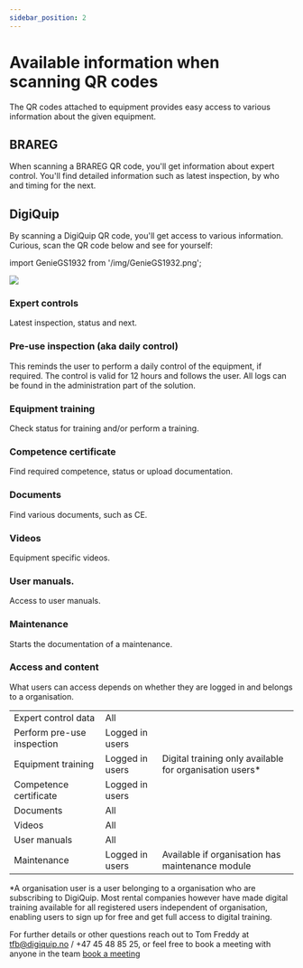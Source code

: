 ```yaml
---
sidebar_position: 2
---
```


# Available information when scanning QR codes

The QR codes attached to equipment provides easy access to various information about the given equipment. 

## BRAREG
When scanning a BRAREG QR code, you'll get information about expert control. You'll find detailed information such as latest inspection, by who and timing for the next. 

## DigiQuip

By scanning a DigiQuip QR code, you'll get access to various information. Curious, scan the QR code below and see for yourself:

import GenieGS1932 from '/img/GenieGS1932.png';

<img src={GenieGS1932} style={{width:300}} />

### Expert controls 
Latest inspection, status and next.

### Pre-use inspection (aka daily control)
This reminds the user to perform a daily control of the equipment, if required. The control is valid for 12 hours and follows the user. All logs can be found in the administration part of the solution.

### Equipment training
Check status for training and/or perform a training.

### Competence certificate
Find required competence, status or upload documentation.

### Documents
Find various documents, such as CE.

### Videos
Equipment specific videos.

### User manuals.
Access to user manuals.

### Maintenance
Starts the documentation of a maintenance.

### Access and content 

What users can access depends on whether they are logged in and belongs to a organisation.

| | | |
|--------------|--|-|
|Expert control data|All| |
|Perform pre-use inspection|Logged in users| |
|Equipment training|Logged in users| Digital training only available for organisation users* |
|Competence certificate|Logged in users| |
|Documents|All| |
|Videos|All| |
|User manuals|All| |
|Maintenance|Logged in users| Available if organisation has maintenance module|

*A organisation user is a user belonging to a organisation who are subscribing to DigiQuip. Most rental companies however have made digital training available for all registered users independent of organisation, enabling users to sign up for free and get full access to digital training.

For further details or other questions reach out to Tom Freddy at tfb@digiquip.no / +47 45 48 85 25, or feel free to book a meeting with anyone in the team [book a meeting](https://digiquip.no/about)